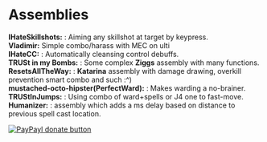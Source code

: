 Assemblies
============
<b>IHateSkillshots:</b> : Aiming any skillshot at target by keypress.
<br><b>Vladimir:</b> Simple combo/harass with MEC on ulti
<br><b>IHateCC:</b> : Automatically cleansing control debuffs.
<br><b>TRUSt in my Bombs:</b> : Some complex <b>Ziggs</b> assembly with many functions.
<br><b>ResetsAllTheWay:</b> : <b>Katarina</b> assembly with damage drawing, overkill prevention smart combo and such :^)
<br><b>mustached-octo-hipster(PerfectWard):</b> :  Makes warding a no-brainer.
<br><b>TRUStInJumps:</b> : Using combo of ward+spells or J4 one to fast-move. 
<br><b>Humanizer:</b> : assembly which adds a ms delay based on distance to previous spell cast location. 

[![PayPayl donate button](http://img.shields.io/paypal/donate.png?color=blue)](https://www.paypal.com/cgi-bin/webscr?cmd=_s-xclick&hosted_button_id=BVTNXZ6JWDZES "Im hungry little boy, donate me so ill buy food:(")
